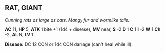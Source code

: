 ## RAT, GIANT

_Cunning rats as large as cats. Mangy fur and wormlike tails._

**AC** 11, **HP** 5, **ATK** 1 bite +1 (1d4 + disease), **MV** near, **S** -2 **D** 1 **C** 1 **I** -2 **W** 1 **Ch** -2, **AL** N, **LV** 1

**Disease:** DC 12 CON or 1d4 CON damage (can't heal while ill).

